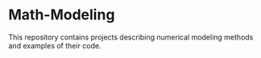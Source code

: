 # Math-Modeling
This repository contains projects describing numerical modeling methods and examples of their code.
